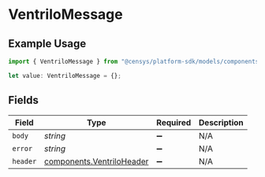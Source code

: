 # VentriloMessage

## Example Usage

```typescript
import { VentriloMessage } from "@censys/platform-sdk/models/components";

let value: VentriloMessage = {};
```

## Fields

| Field                                                                  | Type                                                                   | Required                                                               | Description                                                            |
| ---------------------------------------------------------------------- | ---------------------------------------------------------------------- | ---------------------------------------------------------------------- | ---------------------------------------------------------------------- |
| `body`                                                                 | *string*                                                               | :heavy_minus_sign:                                                     | N/A                                                                    |
| `error`                                                                | *string*                                                               | :heavy_minus_sign:                                                     | N/A                                                                    |
| `header`                                                               | [components.VentriloHeader](../../models/components/ventriloheader.md) | :heavy_minus_sign:                                                     | N/A                                                                    |